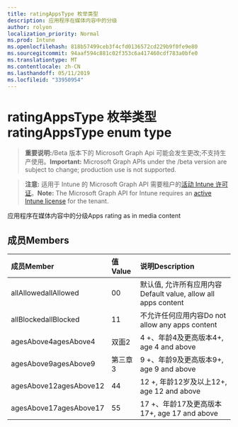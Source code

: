 ```yaml
---
title: ratingAppsType 枚举类型
description: 应用程序在媒体内容中的分级
author: rolyon
localization_priority: Normal
ms.prod: Intune
ms.openlocfilehash: 818b57499ceb3f4cfd0136572cd229b9f0fe9e80
ms.sourcegitcommit: 94aaf594c881c02f353c6a417460cdf783a0bfe0
ms.translationtype: MT
ms.contentlocale: zh-CN
ms.lasthandoff: 05/11/2019
ms.locfileid: "33950954"
---
```

# <a name="ratingappstype-enum-type"></a><span data-ttu-id="fff25-103">ratingAppsType 枚举类型</span><span class="sxs-lookup"><span data-stu-id="fff25-103">ratingAppsType enum type</span></span>

> <span data-ttu-id="fff25-104">**重要说明:**/Beta 版本下的 Microsoft Graph Api 可能会发生更改;不支持生产使用。</span><span class="sxs-lookup"><span data-stu-id="fff25-104">**Important:** Microsoft Graph APIs under the /beta version are subject to change; production use is not supported.</span></span>

> <span data-ttu-id="fff25-105">**注意:** 适用于 Intune 的 Microsoft Graph API 需要租户的[活动 Intune 许可证](https://go.microsoft.com/fwlink/?linkid=839381)。</span><span class="sxs-lookup"><span data-stu-id="fff25-105">**Note:** The Microsoft Graph API for Intune requires an [active Intune license](https://go.microsoft.com/fwlink/?linkid=839381) for the tenant.</span></span>

<span data-ttu-id="fff25-106">应用程序在媒体内容中的分级</span><span class="sxs-lookup"><span data-stu-id="fff25-106">Apps rating as in media content</span></span>

## <a name="members"></a><span data-ttu-id="fff25-107">成员</span><span class="sxs-lookup"><span data-stu-id="fff25-107">Members</span></span>
|<span data-ttu-id="fff25-108">成员</span><span class="sxs-lookup"><span data-stu-id="fff25-108">Member</span></span>|<span data-ttu-id="fff25-109">值</span><span class="sxs-lookup"><span data-stu-id="fff25-109">Value</span></span>|<span data-ttu-id="fff25-110">说明</span><span class="sxs-lookup"><span data-stu-id="fff25-110">Description</span></span>|
|:---|:---|:---|
|<span data-ttu-id="fff25-111">allAllowed</span><span class="sxs-lookup"><span data-stu-id="fff25-111">allAllowed</span></span>|<span data-ttu-id="fff25-112">0</span><span class="sxs-lookup"><span data-stu-id="fff25-112">0</span></span>|<span data-ttu-id="fff25-113">默认值, 允许所有应用内容</span><span class="sxs-lookup"><span data-stu-id="fff25-113">Default value, allow all apps content</span></span>|
|<span data-ttu-id="fff25-114">allBlocked</span><span class="sxs-lookup"><span data-stu-id="fff25-114">allBlocked</span></span>|<span data-ttu-id="fff25-115">1</span><span class="sxs-lookup"><span data-stu-id="fff25-115">1</span></span>|<span data-ttu-id="fff25-116">不允许任何应用内容</span><span class="sxs-lookup"><span data-stu-id="fff25-116">Do not allow any apps content</span></span>|
|<span data-ttu-id="fff25-117">agesAbove4</span><span class="sxs-lookup"><span data-stu-id="fff25-117">agesAbove4</span></span>|<span data-ttu-id="fff25-118">双面</span><span class="sxs-lookup"><span data-stu-id="fff25-118">2</span></span>|<span data-ttu-id="fff25-119">4 +、年龄4及更高版本</span><span class="sxs-lookup"><span data-stu-id="fff25-119">4+, age 4 and above</span></span>|
|<span data-ttu-id="fff25-120">agesAbove9</span><span class="sxs-lookup"><span data-stu-id="fff25-120">agesAbove9</span></span>|<span data-ttu-id="fff25-121">第三章</span><span class="sxs-lookup"><span data-stu-id="fff25-121">3</span></span>|<span data-ttu-id="fff25-122">9 +、年龄9及更高版本</span><span class="sxs-lookup"><span data-stu-id="fff25-122">9+, age 9 and above</span></span>|
|<span data-ttu-id="fff25-123">agesAbove12</span><span class="sxs-lookup"><span data-stu-id="fff25-123">agesAbove12</span></span>|<span data-ttu-id="fff25-124">4</span><span class="sxs-lookup"><span data-stu-id="fff25-124">4</span></span>|<span data-ttu-id="fff25-125">12 +, 年龄12岁及以上</span><span class="sxs-lookup"><span data-stu-id="fff25-125">12+, age 12 and above</span></span> |
|<span data-ttu-id="fff25-126">agesAbove17</span><span class="sxs-lookup"><span data-stu-id="fff25-126">agesAbove17</span></span>|<span data-ttu-id="fff25-127">5</span><span class="sxs-lookup"><span data-stu-id="fff25-127">5</span></span>|<span data-ttu-id="fff25-128">17 +、年龄17及更高版本</span><span class="sxs-lookup"><span data-stu-id="fff25-128">17+, age 17 and above</span></span>|




